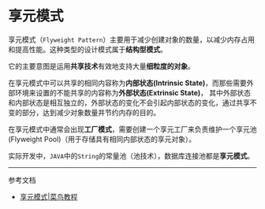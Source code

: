 # 享元模式

享元模式（`Flyweight Pattern`）主要用于减少创建对象的数量，以减少内存占用和提高性能。这种类型的设计模式属于**结构型模式**。

它的主要意图是运用**共享技术**有效地支持大量**细粒度的对象**。

在享元模式中可以共享的相同内容称为**内部状态(Intrinsic State)**，而那些需要外部环境来设置的不能共享的内容称为**外部状态(Extrinsic State)**，
其中外部状态和内部状态是相互独立的，外部状态的变化不会引起内部状态的变化，通过共享不变的部分，达到减少对象数量并节约内存的目的。

在享元模式中通常会出现**工厂模式**，需要创建一个享元工厂来负责维护一个享元池(Flyweight Pool)（用于存储具有相同内部状态的享元对象）。


实际开发中，`JAVA`中的`String`的常量池（池技术），数据库连接池都是**享元模式**。


--- 
参考文档
- [享元模式|菜鸟教程](https://www.runoob.com/design-pattern/flyweight-pattern.html)